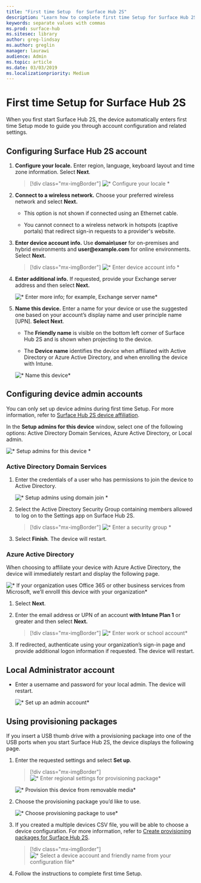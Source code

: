 ```yaml
---
title: "First time Setup  for Surface Hub 2S"
description: "Learn how to complete first time Setup for Surface Hub 2S."
keywords: separate values with commas
ms.prod: surface-hub
ms.sitesec: library
author: greg-lindsay
ms.author: greglin
manager: laurawi
audience: Admin
ms.topic: article
ms.date: 03/03/2019
ms.localizationpriority: Medium
---
```


# First time Setup for Surface Hub 2S

When you first start Surface Hub 2S, the device automatically enters first time Setup mode to guide you through account configuration and related settings.

## Configuring Surface Hub 2S account

1. **Configure your locale.** Enter region, language, keyboard layout and time zone information. Select **Next**.

   > [!div class="mx-imgBorder"]
   > ![* Configure your locale *](images/sh2-run1.png)

1. **Connect  to a wireless network.** Choose your preferred wireless network and select **Next.**

   - This option is not shown if connected using an Ethernet cable.

   - You cannot connect to a wireless network in hotspots (captive portals) that redirect sign-in requests to a provider's website.

3. **Enter device account info.** Use **domain\user** for on-premises and hybrid environments and **user\@example.com** for online environments. Select **Next.**

   > [!div class="mx-imgBorder"]
   > ![* Enter device account info *](images/sh2-run2.png)

1. **Enter additional info.** If requested, provide your Exchange server address and then select **Next.**

   ![* Enter more info; for example, Exchange server name*](images/sh2-run3.png)

1. **Name this device.** Enter a name for your device or use the suggested one based on your account’s display name and user principle name [UPN]. **Select Next**.

   - The **Friendly name** is visible on the bottom left corner of Surface Hub 2S and is shown when projecting to the device.

   - The **Device name** identifies the device when affiliated with Active Directory or Azure Active Directory, and when enrolling the device with Intune.

   ![* Name this device*](images/sh2-run4.png)
 

## Configuring device admin accounts

You can only set up device admins during first time Setup. For more information, refer to [Surface Hub 2S device affiliation](https://docs.microsoft.com/surface-hub/prepare-your-environment-for-surface-hub#device-affiliation).

In the **Setup admins for this device** window, select one of the following options: Active Directory Domain Services, Azure Active Directory, or Local admin.

![* Setup admins for this device *](images/sh2-run5.png)

### Active Directory Domain Services

1. Enter the credentials of a user who has permissions to join the device to Active Directory.

    ![* Setup admins using domain join *](images/sh2-run6.png)

2. Select the Active Directory Security Group containing members allowed to log on to the Settings app on Surface Hub 2S.

   > [!div class="mx-imgBorder"]
   > ![* Enter a security group *](images/sh2-run7.png)

1. Select **Finish**. The device will restart.

### Azure Active Directory

When choosing to affiliate your device with Azure Active Directory, the device will immediately restart and display the following page.

![* If your organization uses Office 365 or other business services from Microsoft, we’ll enrolll this device with your organization*](images/sh2-run8.png)

1. Select **Next**.

1. Enter the email address or UPN of an account **with Intune Plan 1** or greater and then select **Next.**

   > [!div class="mx-imgBorder"]
   > ![* Enter work or school account*](images/sh2-run9.png)

1. If redirected, authenticate using your organization’s sign-in page and provide additional logon information if requested. The device will restart.

## Local Administrator account

- Enter a username and password for your local admin. The device will restart.

  ![* Set up an admin account*](images/sh2-run10.png)
 
## Using provisioning packages

If you insert a USB thumb drive with a provisioning package into one of the USB ports when you start Surface Hub 2S, the device displays the following page.

1. Enter the requested settings and select **Set up**.

   > [!div class="mx-imgBorder"]
   > ![* Enter regional settings for provisioning package*](images/sh2-run11.png)

   ![* Provision this device from removable media*](images/sh2-run12.png)

2. Choose the provisioning package you’d like to use.

   ![* Choose provisioning package to use*](images/sh2-run13.png)

3. If you created a multiple devices CSV file, you will be able to choose a device configuration. For more information, refer to [Create provisioning packages for Surface Hub 2S](https://docs.microsoft.com/surface-hub/surface-hub-2s-deploy#provisioning-multiple-devices-csv-file).

   > [!div class="mx-imgBorder"]
   > ![* Select a device account and friendly name from your configuration file*](images/sh2-run14.png)

4. Follow the instructions to complete first time Setup.
